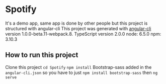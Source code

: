# Spotify

It's a demo app, same app is done by other people but this project is structured with angular-cli
This project was generated with [angular-cli](https://github.com/angular/angular-cli) version 1.0.0-beta.11-webpack.8.
TypeScript version 2.0.0
node: 6.5.0
npm: 3.10.3

## How to run this project

Clone this project 
`cd Spotify`
`npm install`
Bootstrap-sass added in the `angular-cli.json`
so you have to just `npm install bootstrap-sass`
then 
`ng serve`  